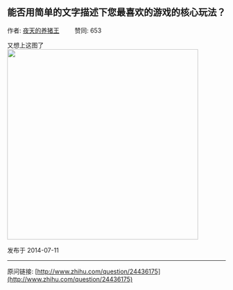 ## 能否用简单的文字描述下您最喜欢的游戏的核心玩法？

作者: [夜天的养猪王](http://www.zhihu.com/people/ye-tian-de-yang-zhu-wang)&nbsp;&nbsp;&nbsp;&nbsp;&nbsp;&nbsp;&nbsp;&nbsp; 赞同: 653


又想上这图了<br><img src="http://pic1.zhimg.com/301ace19251f1acf4429f3909c541fec_b.jpg" data-rawwidth="440" data-rawheight="6080" class="origin_image zh-lightbox-thumb" width="440" data-original="http://pic1.zhimg.com/301ace19251f1acf4429f3909c541fec_r.jpg">



发布于 2014-07-11



---
原问链接: [http://www.zhihu.com/question/24436175](http://www.zhihu.com/question/24436175)
